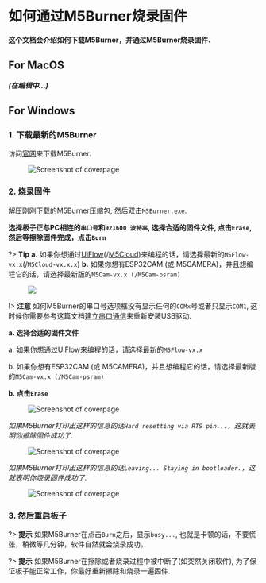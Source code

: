 # 如何通过M5Burner烧录固件

**这个文档会介绍如何下载M5Burner，并通过M5Burner烧录固件.**

## For MacOS

***(在编辑中...)***

## For Windows

### 1. 下载最新的M5Burner

访问[官网](http://www.m5stack.com)来下载M5Burner.

<figure class="thumbnails">
    <img src="assets/img/getting_started_pics/how_to_burn_firmware/download_M5Burner.png" alt="Screenshot of coverpage" title="Cover page">
</figure>

### 2. 烧录固件

解压刚刚下载的M5Burner压缩包, 然后双击`M5Burner.exe`.

**选择板子正与PC相连的`串口号`和`921600 波特率`, 选择合适的固件文件, 点击`Erase`, 然后等擦除固件完成，点击`Burn`**

?> **Tip** **a.** 如果你想通过[UiFlow](http://flow.m5stack.com)(/[M5Cloud](http://cloud.m5stack.com))来编程的话，请选择最新的`M5Flow-vx.x`(/`M5Cloud-vx.x.x`) **b.** 如果你想有ESP32CAM (或 M5CAMERA)，并且想编程它的话，请选择最新版的`M5Cam-vx.x (/M5Cam-psram)`

<figure class="thumbnails">
    <img src="assets/img/getting_started_pics/how_to_burn_firmware/burn_flow_firmware.gif">
</figure>

!> **注意** 如何M5Burner的串口号选项框没有显示任何的`COMx`号或者只显示`COM1`, 这时候你需要参考这篇文档[建立串口通信](related_documents/establish_serial_connection)来重新安装USB驱动.

**a. 选择合适的固件文件**

a. 如果你想通过[UiFlow](http://flow.m5stack.com)来编程的话，请选择最新的`M5Flow-vx.x`

b. 如果你想有ESP32CAM (或 M5CAMERA)，并且想编程它的话，请选择最新版的`M5Cam-vx.x (/M5Cam-psram)`

**b. 点击`Erase`**

<figure class="thumbnails">
    <img src="assets/img/getting_started_pics/how_to_burn_firmware/burn_firmware_01.png" alt="Screenshot of coverpage" title="Cover page">
</figure>


*如果M5Burner打印出这样的信息的话`Hard resetting via RTS pin...`，这就表明你擦除固件成功了.*

<figure class="thumbnails">
    <img src="assets/img/getting_started_pics/how_to_burn_firmware/burn_firmware_04.png" alt="Screenshot of coverpage" title="Cover page">
</figure>


*如果M5Burner打印出这样的信息的话`Leaving... Staying in bootloader.`，这就表明你烧录固件成功了.*

<figure class="thumbnails">
    <img src="assets/img/getting_started_pics/how_to_burn_firmware/burn_firmware_05.png" alt="Screenshot of coverpage" title="Cover page">
</figure>

### 3. 然后重启板子

?> **提示**
如果M5Burner在点击`Burn`之后，显示`busy...`, 也就是卡顿的话，不要慌张，稍微等几分钟，软件自然就会烧录成功。

?> **提示** 如果M5Burner在擦除或者烧录过程中被中断了(如突然关闭软件), 为了保证板子能正常工作，你最好重新擦除和烧录一遍固件.
